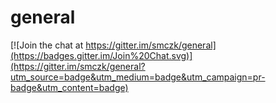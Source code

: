 general
=======

[![Join the chat at https://gitter.im/smczk/general](https://badges.gitter.im/Join%20Chat.svg)](https://gitter.im/smczk/general?utm_source=badge&utm_medium=badge&utm_campaign=pr-badge&utm_content=badge)
